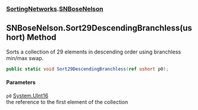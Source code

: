 ### [SortingNetworks](./SortingNetworks.md 'SortingNetworks').[SNBoseNelson](./SortingNetworks-SNBoseNelson.md 'SortingNetworks.SNBoseNelson')
## SNBoseNelson.Sort29DescendingBranchless(ushort) Method
Sorts a collection of 29 elements in descending order using branchless min/max swap.  
```csharp
public static void Sort29DescendingBranchless(ref ushort p0);
```
#### Parameters
<a name='SortingNetworks-SNBoseNelson-Sort29DescendingBranchless(ushort)-p0'></a>
`p0` [System.UInt16](https://docs.microsoft.com/en-us/dotnet/api/System.UInt16 'System.UInt16')  
the reference to the first element of the collection  
  
